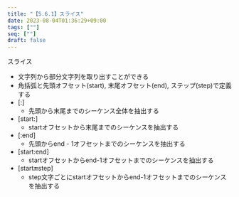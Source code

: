 ```yaml
---
title: "【5.6.1】スライス"
date: 2023-08-04T01:36:29+09:00
tags: [""]
seq: [""]
draft: false
---
```


スライス
- 文字列から部分文字列を取り出すことができる
- 角括弧と先頭オフセット(start), 末尾オフセット(end), ステップ(step)で定義する
- [:]
  - 先頭から末尾までのシーケンス全体を抽出する
- [start:]
  - startオフセットから末尾までのシーケンスを抽出する
- [:end]
  - 先頭からend - 1オフセットまでのシーケンスを抽出する
- [start:end]
  - startオフセットからend-1オフセットまでのシーケンスを抽出する
- [start:end:step]
  - step文字ごとにstartオフセットからend-1オフセットまでのシーケンスを抽出する